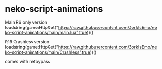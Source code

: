 # neko-script-animations

 Main R6 only version loadstring(game:HttpGet("https://raw.githubusercontent.com/ZorkIsEmo/neko-script-animations/main/main.lua",true))()

 R15 Crashless version loadstring(game:HttpGet("https://raw.githubusercontent.com/ZorkIsEmo/neko-script-animations/main/Crashless",true))()

comes with netbypass
